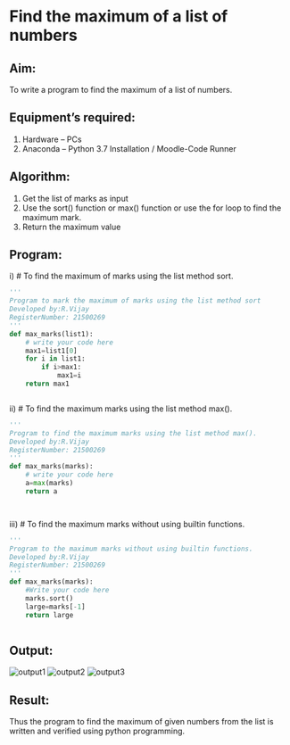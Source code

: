 # Find the maximum of a list of numbers
## Aim:
To write a program to find the maximum of a list of numbers.
## Equipment’s required:
1.	Hardware – PCs
2.	Anaconda – Python 3.7 Installation / Moodle-Code Runner
## Algorithm:
1.	Get the list of marks as input
2.	Use the sort() function or max() function or use the for loop to find the maximum mark.
3.	Return the maximum value
## Program:


i)	# To find the maximum of marks using the list method sort.
```Python
''' 
Program to mark the maximum of marks using the list method sort
Developed by:R.Vijay
RegisterNumber: 21500269
'''
def max_marks(list1):
    # write your code here
    max1=list1[0]
    for i in list1:
        if i>max1:
            max1=i
    return max1



```

ii)	# To find the maximum marks using the list method max().
```Python
''' 
Program to find the maximum marks using the list method max().
Developed by:R.Vijay
RegisterNumber: 21500269
'''
def max_marks(marks):
    # write your code here
    a=max(marks)
    return a




```

iii) # To find the maximum marks without using builtin functions.
```Python
''' 
Program to the maximum marks without using builtin functions.
Developed by:R.Vijay
RegisterNumber: 21500269
'''
def max_marks(marks):
    #Write your code here
    marks.sort()
    large=marks[-1]
    return large



```


## Output:
![output1](https://github.com/vijay21500269/FindMaximum/blob/main/Screenshot%20(26).png)
![output2](https://github.com/vijay21500269/FindMaximum/blob/main/Screenshot%20(27).png)
![output3]()

## Result:
Thus the program to find the maximum of given numbers from the list is written and verified using python programming.
